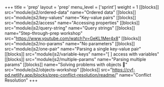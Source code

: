 +++
title = 'prep'
layout = 'prep'
menu_level = ['sprint']
weight = 1
[[blocks]]
src="module/js2/ordered-data"
name="Ordered data"
[[blocks]]
src="module/js2/key-values"
name="Key-value pairs"
[[blocks]]
src="module/js2/access"
name="Accessing properties"
[[blocks]]
src="module/js2/query-string"
name="Query strings"
[[blocks]]
name="Step-through-prep workshop"
src="https://www.youtube.com/watch?v=GeKL1Mer4x8"
[[blocks]]
src="module/js2/no-params"
name="No parameters"
[[blocks]]
src="module/js2/one-pair"
name="Parsing a single key-value pair"
[[blocks]]
src="module/js2/variable-keys"
name="[ ] access with variables"
[[blocks]]
src="module/js2/multiple-params"
name="Parsing multiple params"
[[blocks]]
name="Solving problems with objects 📼"
src="module/js2/objects-workshop"
[[blocks]]
src="https://cyf-pd.netlify.app/blocks/prep-conflict-resolution/readme/"
name="Conflict Resolution"
+++
